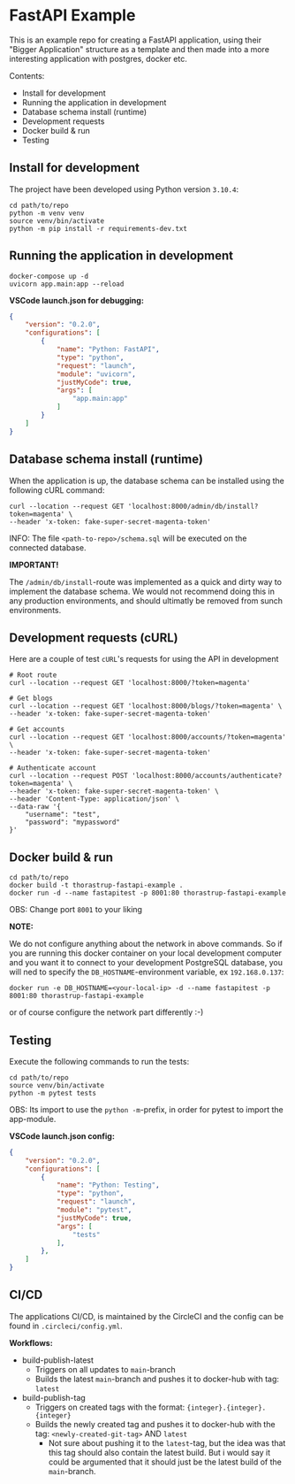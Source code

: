 # FastAPI Example

This is an example repo for creating a FastAPI application, using their "Bigger Application" structure as a template and then
made into a more interesting application with postgres, docker etc.

Contents:

* Install for development 
* Running the application in development
* Database schema install (runtime)
* Development requests
* Docker build & run
* Testing

## Install for development

The project have been developed using Python version `3.10.4`:

```shell
cd path/to/repo
python -m venv venv
source venv/bin/activate
python -m pip install -r requirements-dev.txt
```

## Running the application in development

```shell
docker-compose up -d
uvicorn app.main:app --reload
```

**VSCode launch.json for debugging:**

```json
{
    "version": "0.2.0",
    "configurations": [
        {
            "name": "Python: FastAPI",
            "type": "python",
            "request": "launch",
            "module": "uvicorn",
            "justMyCode": true,
            "args": [
                "app.main:app"
            ]
        }
    ]
}
```

## Database schema install (runtime)

When the application is up, the database schema can be installed using the following cURL command:

```shell
curl --location --request GET 'localhost:8000/admin/db/install?token=magenta' \
--header 'x-token: fake-super-secret-magenta-token'
```
INFO: The file `<path-to-repo>/schema.sql` will be executed on the connected database.

**IMPORTANT!**

The `/admin/db/install`-route was implemented as a quick and dirty way to implement the database schema. We would not recommend doing this in any production environments, and should ultimatly be removed from sunch environments.

## Development requests (cURL)

Here are a couple of test `cURL`'s requests for using the API in development

```shell
# Root route
curl --location --request GET 'localhost:8000/?token=magenta'

# Get blogs
curl --location --request GET 'localhost:8000/blogs/?token=magenta' \
--header 'x-token: fake-super-secret-magenta-token'

# Get accounts
curl --location --request GET 'localhost:8000/accounts/?token=magenta' \
--header 'x-token: fake-super-secret-magenta-token'

# Authenticate account
curl --location --request POST 'localhost:8000/accounts/authenticate?token=magenta' \
--header 'x-token: fake-super-secret-magenta-token' \
--header 'Content-Type: application/json' \
--data-raw '{
    "username": "test",
    "password": "mypassword"
}'
```

## Docker build & run

```shell
cd path/to/repo
docker build -t thorastrup-fastapi-example .
docker run -d --name fastapitest -p 8001:80 thorastrup-fastapi-example
```
OBS: Change port `8001` to your liking

**NOTE:**

We do not configure anything about the network in above commands.
So if you are running this docker container on your local development computer and you want it to connect to your development PostgreSQL database,
you will ned to specify the `DB_HOSTNAME`-environment variable, ex `192.168.0.137`:

```shell
docker run -e DB_HOSTNAME=<your-local-ip> -d --name fastapitest -p 8001:80 thorastrup-fastapi-example
```

or of course configure the network part differently :-)

## Testing

Execute the following commands to run the tests:

```shell
cd path/to/repo
source venv/bin/activate
python -m pytest tests
```

OBS: Its import to use the `python -m`-prefix, in order for pytest to import the app-module.

**VSCode launch.json config:**

```json
{
    "version": "0.2.0",
    "configurations": [
        {
            "name": "Python: Testing",
            "type": "python",
            "request": "launch",
            "module": "pytest",
            "justMyCode": true,
            "args": [
                "tests"
            ],
        },
    ]
}
```

## CI/CD

The applications CI/CD, is maintained by the CircleCI and the config can be found in `.circleci/config.yml`.

**Workflows:**

* build-publish-latest
    * Triggers on all updates to `main`-branch
    * Builds the latest `main`-branch and pushes it to docker-hub with tag: `latest`
* build-publish-tag
    * Triggers on created tags with the format: `{integer}.{integer}.{integer}`
    * Builds the newly created tag and pushes it to docker-hub with the tag: `<newly-created-git-tag>` AND `latest`
        * Not sure about pushing it to the `latest`-tag, but the idea was that this tag should also contain the latest build. But i would say it could be argumented that it should just be the latest build of the `main`-branch.